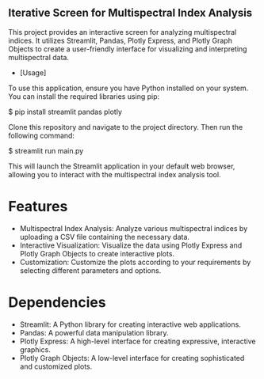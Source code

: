 ## Iterative Screen for Multispectral Index Analysis

This project provides an interactive screen for analyzing multispectral indices. It utilizes Streamlit, Pandas, Plotly Express, and Plotly Graph Objects to create a user-friendly interface for visualizing and interpreting multispectral data.
 
* [Usage]

To use this application, ensure you have Python installed on your system. You can install the required libraries using pip:

$ pip install streamlit pandas plotly

Clone this repository and navigate to the project directory. Then run the following command:

$ streamlit run main.py

This will launch the Streamlit application in your default web browser, allowing you to interact with the multispectral index analysis tool.

# Features
- Multispectral Index Analysis: Analyze various multispectral indices by uploading a CSV file containing the necessary data.
- Interactive Visualization: Visualize the data using Plotly Express and Plotly Graph Objects to create interactive plots.
- Customization: Customize the plots according to your requirements by selecting different parameters and options.

# Dependencies
- Streamlit: A Python library for creating interactive web applications.
- Pandas: A powerful data manipulation library.
- Plotly Express: A high-level interface for creating expressive, interactive graphics.
- Plotly Graph Objects: A low-level interface for creating sophisticated and customized plots.